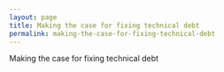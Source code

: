 ```yaml
---
layout: page
title: Making the case for fixing technical debt
permalink: making-the-case-for-fixing-technical-debt
---
```


Making the case for fixing technical debt